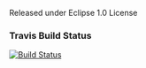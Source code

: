 Released under Eclipse 1.0 License

### Travis Build Status
[![Build Status](https://travis-ci.org/ProPra16/programmierpraktikum-abschlussprojekt-wegotbroadsinatlanta-1.svg?branch=master)](https://travis-ci.org/ProPra16/programmierpraktikum-abschlussprojekt-wegotbroadsinatlanta-1)
